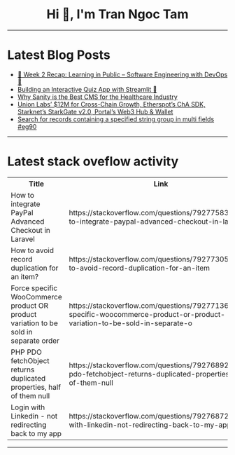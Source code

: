 <h1 align="center">Hi 👋, I'm Tran Ngoc Tam</h1>

---

# Latest Blog Posts 
<!-- BLOG-POST-LIST:START -->
- [🚀 Week 2 Recap: Learning in Public – Software Engineering with DevOps 🚀](https://dev.to/xetnopnawab/week-2-recap-learning-in-public-software-engineering-with-devops-3kk9)
- [Building an Interactive Quiz App with Streamlit 🚀](https://dev.to/blamsa0mine/building-an-interactive-quiz-app-with-streamlit-31l1)
- [Why Sanity is the Best CMS for the Healthcare Industry](https://dev.to/pagepro_agency/why-sanity-is-the-best-cms-for-the-healthcare-industry-b60)
- [Union Labs’ $12M for Cross-Chain Growth, Etherspot’s ChA SDK, Starknet’s StarkGate v2.0, Portal’s Web3 Hub &amp; Wallet](https://dev.to/alexandradev/union-labs-12m-for-cross-chain-growth-etherspots-cha-sdk-starknets-starkgate-v20-portals-39pj)
- [Search for records containing a specified string group in multi fields #eg90](https://dev.to/esproc_spl/search-for-records-containing-a-specified-string-group-in-multi-fields-eg90-50p5)
<!-- BLOG-POST-LIST:END -->

---

# Latest stack oveflow activity
<table>
  <tr><th>Title</th><th>Link</th></tr>
  <!-- STACKOVERFLOW:START --><tr><td>How to integrate PayPal Advanced Checkout in Laravel</td><td>https://stackoverflow.com/questions/79277583/how-to-integrate-paypal-advanced-checkout-in-laravel</td></tr><tr><td>How to avoid record duplication for an item?</td><td>https://stackoverflow.com/questions/79277305/how-to-avoid-record-duplication-for-an-item</td></tr><tr><td>Force specific WooCommerce product OR product variation to be sold in separate order</td><td>https://stackoverflow.com/questions/79277136/force-specific-woocommerce-product-or-product-variation-to-be-sold-in-separate-o</td></tr><tr><td>PHP PDO fetchObject returns duplicated properties, half of them null</td><td>https://stackoverflow.com/questions/79276892/php-pdo-fetchobject-returns-duplicated-properties-half-of-them-null</td></tr><tr><td>Login with Linkedin - not redirecting back to my app</td><td>https://stackoverflow.com/questions/79276872/login-with-linkedin-not-redirecting-back-to-my-app</td></tr><!-- STACKOVERFLOW:END -->
</table>

---


